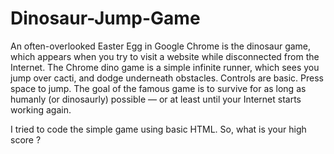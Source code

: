 # Dinosaur-Jump-Game
An often-overlooked Easter Egg in Google Chrome is the dinosaur game, which appears when you try to visit a website while disconnected from the Internet.
The Chrome dino game is a simple infinite runner, which sees you jump over cacti, and dodge underneath obstacles. Controls are basic. 
Press space to jump. 
The goal of the famous game is to survive for as long as humanly (or dinosaurly) possible — or at least until your Internet starts working again.

I tried to code the simple game using basic HTML.
So, what is your high score ?
